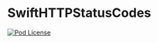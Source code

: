 # SwiftHTTPStatusCodes
[![Pod License](http://img.shields.io/cocoapods/l/HTTPStatusCodes.svg)](http://opensource.org/licenses/MIT)
